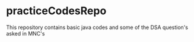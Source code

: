 # practiceCodesRepo
This repository contains basic java codes and some of the DSA question's asked in MNC's
